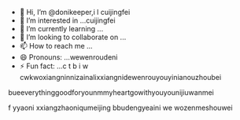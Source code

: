 - 👋 Hi, I’m @donikeeper,i l cuijingfei
- 👀 I’m interested in ...cuijingfei
- 🌱 I’m currently learning ...
- 💞️ I’m looking to collaborate on ...
- 📫 How to reach me ...
- 😄 Pronouns: ...wewenroudeni
- ⚡ Fun fact: ...c t b
i w cwkwoxiangninnizainalixxiangnidewenrouyouyinianouzhoubei
<!---eeverything smaller than youggivemeyouallgforyou
donikeeper/donikeeper is a ✨ special ✨ repository because its `README.md` (this file) appears on your GitHub profile.phuiyipianqianwweinizuoyiqie
You can click the Preview link to take a look at your changes.nnishiwode
--->bueeverythinggoodforyounmmyheartgowithyouyounijiuwanmei
f
yyaoni
xxiangzhaoniqumeijing
bbudengyeaini
we
wozenmeshouwei
